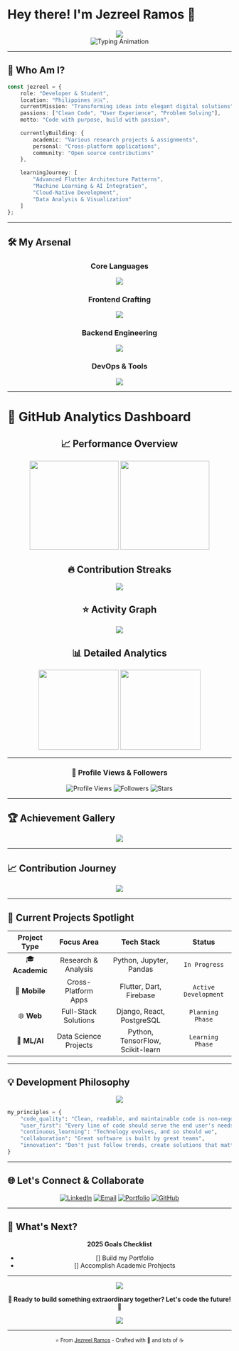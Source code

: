 # Hey there! I'm Jezreel Ramos 🚀

<div align="center">
  <img src="https://capsule-render.vercel.app/api?type=waving&color=gradient&customColorList=6,11,20&height=180&section=header&text=Welcome%20to%20my%20Digital%20Universe&fontSize=42&fontColor=fff&animation=twinkling&fontAlignY=32" />
</div>

<div align="center">
  <img src="https://readme-typing-svg.herokuapp.com?font=Fira+Code&size=22&duration=3000&pause=1000&color=00D9FF&center=true&vCenter=true&multiline=true&width=600&height=100&lines=Data+Science+%F0%9F%92%BB;Mobile+App+Architect+%F0%9F%93%B1;Developer+%F0%9F%93%8A;Open+Source+Contributor+%F0%9F%8C%9F" alt="Typing Animation" />
</div>

---

## 🎯 **Who Am I?**

```typescript
const jezreel = {
    role: "Developer & Student",
    location: "Philippines 🇵🇭",
    currentMission: "Transforming ideas into elegant digital solutions",
    passions: ["Clean Code", "User Experience", "Problem Solving"],
    motto: "Code with purpose, build with passion",
    
    currentlyBuilding: {
        academic: "Various research projects & assignments",
        personal: "Cross-platform applications",
        community: "Open source contributions"
    },
    
    learningJourney: [
        "Advanced Flutter Architecture Patterns",
        "Machine Learning & AI Integration",
        "Cloud-Native Development",
        "Data Analysis & Visualization"
    ]
};
```

---

## 🛠️ **My Arsenal**

<div align="center">

### **Core Languages**
<img src="https://skillicons.dev/icons?i=cs,java,python,dart,js,typescript&theme=dark" />

### **Frontend Crafting**
<img src="https://skillicons.dev/icons?i=html,css,tailwind,flutter,react&theme=dark" />

### **Backend Engineering**
<img src="https://skillicons.dev/icons?i=django,firebase,mysql&theme=dark" />

### **DevOps & Tools**
<img src="https://skillicons.dev/icons?i=git,vscode,figma&theme=dark" />

</div>

---

# 🚀 **GitHub Analytics Dashboard**

<div align="center">
  
  ## 📈 **Performance Overview**
  
  <img height="200" src="https://github-readme-stats.vercel.app/api?username=somarjez&show_icons=true&theme=radical&include_all_commits=true&count_private=true&hide_border=true&bg_color=0D1117&title_color=FF6B9D&icon_color=C792EA&text_color=FFFFFF&ring_color=FF6B9D"/>
  <img height="200" src="https://github-readme-stats.vercel.app/api/top-langs/?username=somarjez&layout=donut&langs_count=6&theme=radical&hide_border=true&bg_color=0D1117&title_color=FF6B9D&text_color=FFFFFF"/>
  
</div>

<div align="center">
  
  ## 🔥 **Contribution Streaks**
  
  <img src="https://github-readme-streak-stats.vercel.app?user=somarjez&theme=radical&hide_border=true&background=0D1117&stroke=FF6B9D&ring=C792EA&fire=FF9F1C&currStreakLabel=FF6B9D&dates=FFFFFF"/>
  
</div>

<div align="center">
  
  ## ⭐ **Activity Graph**
  
  <img src="https://github-readme-activity-graph.vercel.app/graph?username=somarjez&theme=tokyo-night&hide_border=true&bg_color=0D1117&color=FF6B9D&line=C792EA&point=FFFFFF&area=true&area_color=FF6B9D"/>
  
</div>

<div align="center">
  
  ## 📊 **Detailed Analytics**
  
  <img height="180" src="https://github-readme-stats.vercel.app/api/wakatime?username=somarjez&theme=radical&hide_border=true&bg_color=0D1117&title_color=FF6B9D&text_color=FFFFFF&layout=compact"/>
  <img height="180" src="https://github-readme-stats.vercel.app/api/top-langs/?username=somarjez&layout=donut-vertical&langs_count=8&theme=radical&hide_border=true&bg_color=0D1117&title_color=FF6B9D&text_color=FFFFFF"/>
  
</div>

---

<div align="center">
  
  ### 💫 **Profile Views & Followers**
  
  ![Profile Views](https://komarev.com/ghpvc/?username=somarjez&color=FF6B9D&style=for-the-badge&label=PROFILE+VIEWS)
  ![Followers](https://img.shields.io/github/followers/somarjez?color=FF6B9D&style=for-the-badge&logo=github&label=FOLLOWERS)
  ![Stars](https://img.shields.io/github/stars/somarjez?color=C792EA&style=for-the-badge&logo=github&label=STARS)
  
</div>

---

## 🏆 **Achievement Gallery**

<div align="center">
  <img src="https://github-profile-trophy.vercel.app/?username=somarjez&theme=tokyonight&no-frame=true&margin-w=10&margin-h=10&column=4" />
</div>

---

## 📈 **Contribution Journey**

<div align="center">
  <img src="https://github-readme-activity-graph.vercel.app/graph?username=somarjez&theme=tokyo-night&hide_border=true&bg_color=0D1117&color=00D9FF&line=00D9FF&point=FF6B6B&area=true&area_color=00D9FF" />
</div>

---

## 🎨 **Current Projects Spotlight**

<div align="center">

| Project Type | Focus Area | Tech Stack | Status |
|:---:|:---:|:---:|:---:|
| 🎓 **Academic** | Research & Analysis | Python, Jupyter, Pandas | `In Progress` |
| 📱 **Mobile** | Cross-Platform Apps | Flutter, Dart, Firebase | `Active Development` |
| 🌐 **Web** | Full-Stack Solutions | Django, React, PostgreSQL | `Planning Phase` |
| 🤖 **ML/AI** | Data Science Projects | Python, TensorFlow, Scikit-learn | `Learning Phase` |

</div>

---

## 💡 **Development Philosophy**

<div align="center">
  <img src="https://quotes-github-readme.vercel.app/api?type=horizontal&theme=tokyonight&quote=The%20best%20code%20is%20written%20when%20you%20understand%20both%20the%20problem%20and%20the%20solution%20deeply.&author=Jezreel%20Ramos" />
</div>

```python
my_principles = {
    "code_quality": "Clean, readable, and maintainable code is non-negotiable",
    "user_first": "Every line of code should serve the end user's needs",
    "continuous_learning": "Technology evolves, and so should we",
    "collaboration": "Great software is built by great teams",
    "innovation": "Don't just follow trends, create solutions that matter"
}
```

---

## 🌐 **Let's Connect & Collaborate**

<div align="center">

[![LinkedIn](https://img.shields.io/badge/LinkedIn-Connect-0077B5?style=for-the-badge&logo=linkedin&logoColor=white&labelColor=0077B5)](https://linkedin.com/in/jezreel-ramos)
[![Email](https://img.shields.io/badge/Email-jezreelramoz@gmail.com-D14836?style=for-the-badge&logo=gmail&logoColor=white&labelColor=D14836)](mailto:jezreelramoz@gmail.com)
[![Portfolio](https://img.shields.io/badge/Portfolio-Visit%20Now-FF5722?style=for-the-badge&logo=firefox&logoColor=white&labelColor=FF5722)](https://jezreel-portfolio.dev)
[![GitHub](https://img.shields.io/badge/GitHub-Follow-100000?style=for-the-badge&logo=github&logoColor=white&labelColor=100000)](https://github.com/somarjez)

</div>

---

## 🎯 **What's Next?**

<div align="center">

**2025 Goals Checklist**
- [] Build my Portfolio
- [] Accomplish Academic Prohjects

</div>

---

<div align="center">
  <img src="https://capsule-render.vercel.app/api?type=waving&color=gradient&customColorList=6,11,20&height=120&section=footer&animation=twinkling" />
</div>

<div align="center">
  
**🚀 Ready to build something extraordinary together? Let's code the future! 🚀**

<img src="https://komarev.com/ghpvc/?username=somarjez&color=00D9FF&style=for-the-badge&label=Profile+Views" />

</div>

---

<div align="center">
  <sub>⭐ From <a href="https://github.com/somarjez">Jezreel Ramos</a> - Crafted with 💙 and lots of ☕</sub>
</div>
